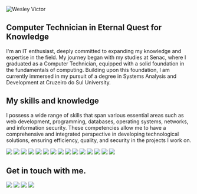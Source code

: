 ![Wesley Victor](https://github.com/WV-Wesley-Victor/WV-Wesley-Victor/assets/137107062/d4db66a7-e56a-45df-bfb3-77a17d050d04)
## Computer Technician in Eternal Quest for Knowledge
I'm an IT enthusiast, deeply committed to expanding my knowledge and expertise in the field. My journey began with my studies at Senac, where I graduated as a Computer Technician, equipped with a solid foundation in the fundamentals of computing. Building upon this foundation, I am currently immersed in my pursuit of a degree in Systems Analysis and Development at Cruzeiro do Sul University.

## My skills and knowledge
I possess a wide range of skills that span various essential areas such as web development, programming, databases, operating systems, networks, and information security. These competencies allow me to have a comprehensive and integrated perspective in developing technological solutions, ensuring efficiency, quality, and security in the projects I work on.
<div>
 <img src="https://img.shields.io/badge/C%23-239120?style=for-the-badge&logo=c-sharp&logoColor=white" />
 <img src="https://camo.githubusercontent.com/bcec305c70d260f8426fa1d3d541a7b068cc8ee086cf26249f6f036f2034912f/68747470733a2f2f696d672e736869656c64732e696f2f7374617469632f76313f7374796c653d666f722d7468652d6261646765266d6573736167653d2e4e455426636f6c6f723d353132424434266c6f676f3d2e4e4554266c6f676f436f6c6f723d464646464646266c6162656c3d" />
 <img src="https://img.shields.io/badge/CSS3-1572B6?style=for-the-badge&logo=css3&logoColor=white" />
 <img src="https://img.shields.io/badge/HTML5-E34F26?style=for-the-badge&logo=html5&logoColor=white" />
 <img src="https://img.shields.io/badge/Visual_Studio_Code-0078D4?style=for-the-badge&logo=visual%20studio%20code&logoColor=white" />
 <img src="https://img.shields.io/badge/Visual_Studio-5C2D91?style=for-the-badge&logo=visual%20studio&logoColor=white" />
 <img src="https://img.shields.io/badge/Microsoft%20SQL%20Server-CC2927?style=for-the- 
  badge&logo=microsoft%20sql%20server&logoColor=white" />
 <img src="https://img.shields.io/badge/JavaScript-323330?style=for-the-badge&logo=javascript&logoColor=F7DF1E" />
 <img src="https://img.shields.io/badge/GitHub-100000?style=for-the-badge&logo=github&logoColor=white" />
 <img src="https://img.shields.io/badge/Windows-0078D6?style=for-the-badge&logo=windows&logoColor=white" />
 <img src="https://img.shields.io/badge/Linux-FCC624?style=for-the-badge&logo=linux&logoColor=black" />
 <img src="https://img.shields.io/badge/Android-3DDC84?style=for-the-badge&logo=android&logoColor=white" />
 <img src="https://img.shields.io/badge/Microsoft_Office-D83B01?style=for-the-badge&logo=microsoft-office&logoColor=white" />
 <img src="https://img.shields.io/badge/Debian-A81D33?style=for-the-badge&logo=debian&logoColor=white" />
 <img src="https://img.shields.io/badge/GIT-E44C30?style=for-the-badge&logo=git&logoColor=white" />
</div>

## Get in touch with me.
<div> 
  <a href="https://github.com/WV-Wesley-Victor" target="_blank"><img src="https://img.shields.io/badge/GitHub-100000?style=for-the-badge&logo=github&logoColor=white" target="_blank"></a>
  <a href="https://www.instagram.com/wesley.vik/" target="_blank"><img src="https://img.shields.io/badge/Instagram-E4405F?style=for-the-badge&logo=instagram&logoColor=white"_blank"></a>
  <a href = "mailto:vitorwesley1013b@gmail.com"><img src="https://img.shields.io/badge/-Gmail-%23333?style=for-the-badge&logo=gmail&logoColor=white" target="_blank"></a>
  <a href = "https://api.whatsapp.com/send?phone=5511991587527"><img src="https://img.shields.io/badge/WhatsApp-25D366?style=for-the-badge&logo=whatsapp&logoColor=white?style=for-the-badge&logo=gmail&logoColor=white" target="_blank"></a>
